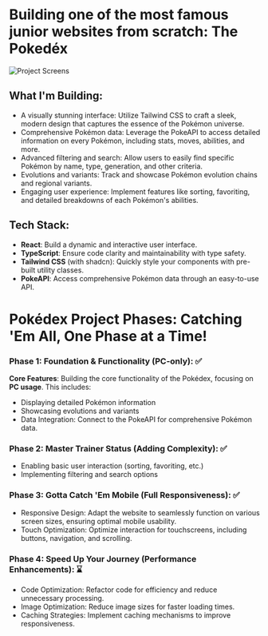 # Building one of the most famous junior websites from scratch: The Pokedéx

![Project Screens](https://github.com/ItsTonyy/pokedex/assets/112224948/c4ef785f-ecad-46aa-bb40-6b7c2f769189)




## What I'm Building:

- A visually stunning interface: Utilize Tailwind CSS to craft a sleek, modern design that captures the essence of the Pokémon universe.
- Comprehensive Pokémon data: Leverage the PokeAPI to access detailed information on every Pokémon, including stats, moves, abilities, and more.
- Advanced filtering and search: Allow users to easily find specific Pokémon by name, type, generation, and other criteria.
- Evolutions and variants: Track and showcase Pokémon evolution chains and regional variants.
- Engaging user experience: Implement features like sorting, favoriting, and detailed breakdowns of each Pokémon's abilities.

## Tech Stack:

- **React**: Build a dynamic and interactive user interface.
- **TypeScript**: Ensure code clarity and maintainability with type safety.
- **Tailwind CSS** (with shadcn): Quickly style your components with pre-built utility classes.
- **PokeAPI**: Access comprehensive Pokémon data through an easy-to-use API.

# Pokédex Project Phases: Catching 'Em All, One Phase at a Time!

### Phase 1: Foundation & Functionality (PC-only): ✅

**Core Features**: Building the core functionality of the Pokédex, focusing on **PC usage**. This includes:
- Displaying detailed Pokémon information
- Showcasing evolutions and variants
- Data Integration: Connect to the PokeAPI for comprehensive Pokémon data.

### Phase 2: Master Trainer Status (Adding Complexity): ✅
- Enabling basic user interaction (sorting, favoriting, etc.)
- Implementing filtering and search options

### Phase 3: Gotta Catch 'Em Mobile (Full Responsiveness): ✅

- Responsive Design: Adapt the website to seamlessly function on various screen sizes, ensuring optimal mobile usability.
- Touch Optimization: Optimize interaction for touchscreens, including buttons, navigation, and scrolling.

### Phase 4: Speed Up Your Journey (Performance Enhancements): ⌛

- Code Optimization: Refactor code for efficiency and reduce unnecessary processing.
- Image Optimization: Reduce image sizes for faster loading times.
- Caching Strategies: Implement caching mechanisms to improve responsiveness.
